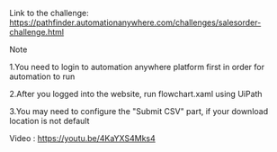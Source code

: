 Link to the challenge:
https://pathfinder.automationanywhere.com/challenges/salesorder-challenge.html

Note

1.You need to login to automation anywhere platform first in order for automation to run

2.After you logged into the website, run flowchart.xaml using UiPath

3.You may need to configure the "Submit CSV" part, if your download location is not default


Video : https://youtu.be/4KaYXS4Mks4
